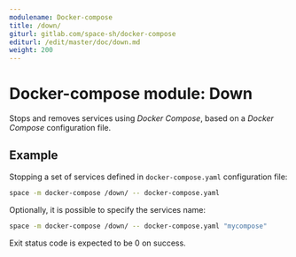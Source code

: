 ```yaml
---
modulename: Docker-compose
title: /down/
giturl: gitlab.com/space-sh/docker-compose
editurl: /edit/master/doc/down.md
weight: 200
---
```

# Docker-compose module: Down

Stops and removes services using _Docker Compose_, based on a _Docker Compose_ configuration file.


## Example

Stopping a set of services defined in `docker-compose.yaml` configuration file:
```sh
space -m docker-compose /down/ -- docker-compose.yaml
```

Optionally, it is possible to specify the services name:
```sh
space -m docker-compose /down/ -- docker-compose.yaml "mycompose"
```

Exit status code is expected to be 0 on success.
